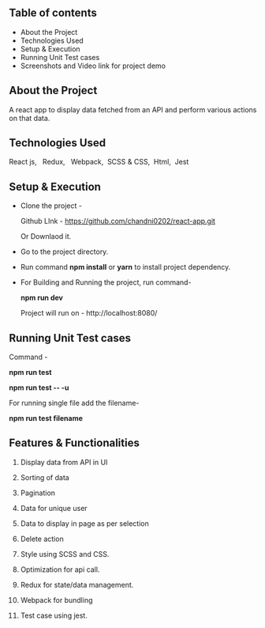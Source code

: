 ## Table of contents
* About the Project
* Technologies Used
* Setup & Execution
* Running Unit Test cases
* Screenshots and Video link for project demo

## About the Project
A react app to display data fetched from an API and perform various actions on that data.

## Technologies Used
   React js,&nbsp;&nbsp; Redux,&nbsp; &nbsp;Webpack,&nbsp;&nbsp;SCSS & CSS,&nbsp;&nbsp;Html,&nbsp;&nbsp;Jest
## Setup & Execution

  * Clone the project -

    Github LInk -
    https://github.com/chandni0202/react-app.git
    
    Or Downlaod it.

  * Go to the project directory.

  * Run command **npm install** or **yarn** to install project  dependency.

  * For Building and Running the project, run command-

    **npm run dev**
     
    Project will run on - http://localhost:8080/
 
## Running Unit Test cases

  Command -

   **npm run test**
   
   **npm run test -- -u**

   For running single file add the filename-

   **npm run test filename**

## Features & Functionalities

1. Display data from API in UI

2. Sorting of data

3. Pagination

4. Data for unique user

5. Data to display in page as per selection

6. Delete action

7. Style using SCSS and CSS.

8. Optimization for api call.

9. Redux for state/data management.

10. Webpack for bundling

11. Test case using jest.